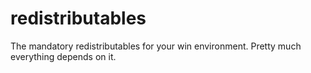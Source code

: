 # redistributables
The mandatory redistributables for your win environment. Pretty much everything depends on it.
